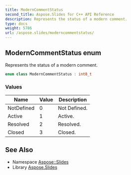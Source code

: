 ```yaml
---
title: ModernCommentStatus
second_title: Aspose.Slides for C++ API Reference
description: Represents the status of a modern comment.
type: docs
weight: 5786
url: /aspose.slides/moderncommentstatus/
---
```

## ModernCommentStatus enum


Represents the status of a modern comment.

```cpp
enum class ModernCommentStatus : int8_t
```

### Values

| Name | Value | Description |
| --- | --- | --- |
| NotDefined | 0 | Not Defined. |
| Active | 1 | Active. |
| Resolved | 2 | Resolved. |
| Closed | 3 | Closed. |

## See Also

* Namespace [Aspose::Slides](../)
* Library [Aspose.Slides](../../)